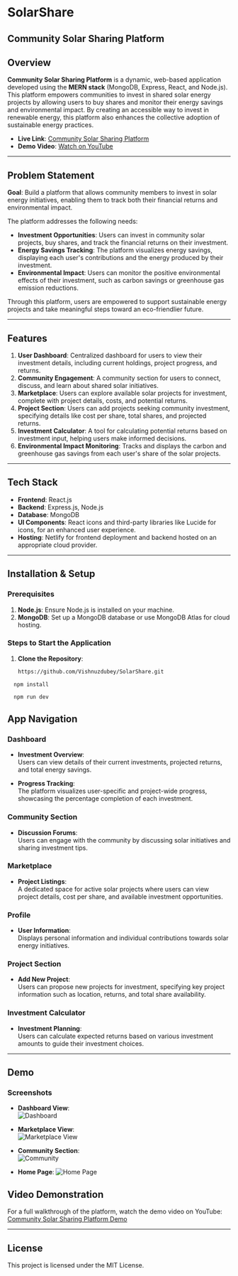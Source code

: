 # SolarShare

## Community Solar Sharing Platform

## Overview

**Community Solar Sharing Platform** is a dynamic, web-based application developed using the **MERN stack** (MongoDB, Express, React, and Node.js). This platform empowers communities to invest in shared solar energy projects by allowing users to buy shares and monitor their energy savings and environmental impact. By creating an accessible way to invest in renewable energy, this platform also enhances the collective adoption of sustainable energy practices.

- **Live Link**: [Community Solar Sharing Platform](https://solarshare.netlify.app/)
- **Demo Video**: [Watch on YouTube](https://youtu.be/zVO6ivfWMss?si=0ltJlBS8eAkJ8DTU)

---

## Problem Statement

**Goal**: Build a platform that allows community members to invest in solar energy initiatives, enabling them to track both their financial returns and environmental impact.

The platform addresses the following needs:
- **Investment Opportunities**: Users can invest in community solar projects, buy shares, and track the financial returns on their investment.
- **Energy Savings Tracking**: The platform visualizes energy savings, displaying each user's contributions and the energy produced by their investment.
- **Environmental Impact**: Users can monitor the positive environmental effects of their investment, such as carbon savings or greenhouse gas emission reductions.
  
Through this platform, users are empowered to support sustainable energy projects and take meaningful steps toward an eco-friendlier future.

---

## Features

1. **User Dashboard**: Centralized dashboard for users to view their investment details, including current holdings, project progress, and returns.
2. **Community Engagement**: A community section for users to connect, discuss, and learn about shared solar initiatives.
3. **Marketplace**: Users can explore available solar projects for investment, complete with project details, costs, and potential returns.
4. **Project Section**: Users can add projects seeking community investment, specifying details like cost per share, total shares, and projected returns.
5. **Investment Calculator**: A tool for calculating potential returns based on investment input, helping users make informed decisions.
6. **Environmental Impact Monitoring**: Tracks and displays the carbon and greenhouse gas savings from each user's share of the solar projects.

---

## Tech Stack

- **Frontend**: React.js
- **Backend**: Express.js, Node.js
- **Database**: MongoDB
- **UI Components**: React icons and third-party libraries like Lucide for icons, for an enhanced user experience.
- **Hosting**: Netlify for frontend deployment and backend hosted on an appropriate cloud provider.

---

## Installation & Setup

### Prerequisites

1. **Node.js**: Ensure Node.js is installed on your machine.
2. **MongoDB**: Set up a MongoDB database or use MongoDB Atlas for cloud hosting.

### Steps to Start the Application

1. **Clone the Repository**:
   ```bash
   https://github.com/Vishnuzdubey/SolarShare.git
```
  npm install
```
```bash
  npm run dev
```
## App Navigation

### Dashboard
- **Investment Overview**:  
  Users can view details of their current investments, projected returns, and total energy savings.

- **Progress Tracking**:  
  The platform visualizes user-specific and project-wide progress, showcasing the percentage completion of each investment.

### Community Section
- **Discussion Forums**:  
  Users can engage with the community by discussing solar initiatives and sharing investment tips.

### Marketplace
- **Project Listings**:  
  A dedicated space for active solar projects where users can view project details, cost per share, and available investment opportunities.

### Profile
- **User Information**:  
  Displays personal information and individual contributions towards solar energy initiatives.

### Project Section
- **Add New Project**:  
  Users can propose new projects for investment, specifying key project information such as location, returns, and total share availability.

### Investment Calculator
- **Investment Planning**:  
  Users can calculate expected returns based on various investment amounts to guide their investment choices.

---

## Demo

### Screenshots
- **Dashboard View**:  
  ![Dashboard](https://github.com/user-attachments/assets/f8226aab-e866-49d1-917d-4a1855647b5a)


- **Marketplace View**:  
  ![Marketplace View](https://github.com/user-attachments/assets/aca03bdf-70a5-4fc6-b4da-43951f59411b)


- **Community Section**:  
  ![Community](https://github.com/user-attachments/assets/5e18169d-1335-4126-a0cb-5779d76f8955)


- **Home Page**:
  ![Home Page](https://github.com/user-attachments/assets/34f4cde9-0549-49ce-809f-96aa45a17536)

## Video Demonstration

For a full walkthrough of the platform, watch the demo video on YouTube: [Community Solar Sharing Platform Demo](https://youtu.be/zVO6ivfWMss?si=0ltJlBS8eAkJ8DTU)

---

## License

This project is licensed under the MIT License.

